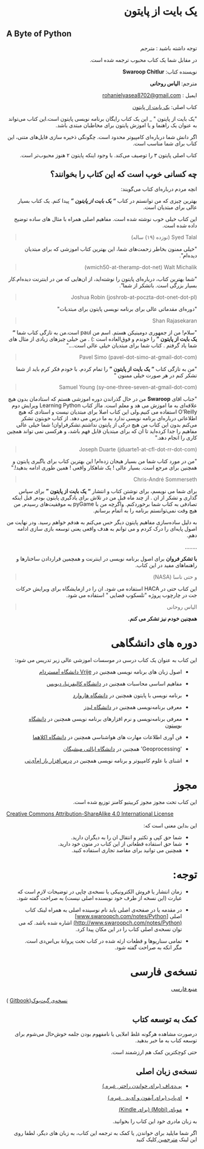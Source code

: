 <div dir=rtl>



#  یک بایت از پایتون 

<div dir=ltr>

## A Byte of Python  

<div dir=rtl>

توجه داشته باشید : *مترجم*

در مقابل شما یک کتاب محبوب ترجمه شده است.

نویسنده کتاب: **Swaroop Chitlur**

مترجم: **الیاس روحانی**


ایمیل : rohanielyasea8702@gmail.com

کتاب اصلی: [ یک بایت از پایتون ](https://python.swaroopch.com/)

"یک بایت از پایتون " _ این یک کتاب رایگان برنامه نویسی پایتون است.این کتاب می‌تواند به عنوان یک راهنما و یا اموزش پایتون برای مخاطبان مبتدی باشد.

اگر دانش شما درباره‌ای کامپیوتر محدود است. چگونگی ذخیره سازی فایل‌های متنی، این کتاب برای شما مناسب است.

کتاب اصلی پایتون ۳ را توصیف می‌کند. با وجود اینکه پایتون ۲ هنوز محبوب‌تر است.

##  چه کسانی خوب است که این کتاب را بخوانند؟

انچه مردم درباره‌ای کتاب می‌گویند:

بهترین چیزی که من توانستم در کتاب _**“ یک بایت از پایتون ”**_ پیدا کنم. یک کتاب بسیار عالی برای مبتدیان است.

این کتاب خیلی خوب نوشته شده است. مفاهیم اصلی همراه با مثال های ساده توضیح داده شده است.

> Syed Talal   (نوزده (۱۹) ساله)

"خیلی ممنون بخاطر زحمت‌های شما، این بهترین کتاب اموزشی که برای مبتدیان دیده‌ام".

> wmich50-at-theramp-dot-net) Walt Michalik)

"شما بهترین کتاب، درباره‌ای پایتون را نوشته‌اید، از ان‌هایی که من در اینترنت دیده‌ام.کار بسیار بزرگی است. باتشکر از شما".

> (Joshua Robin (joshrob-at-poczta-dot-onet-dot-pl

"دوره‌ای  مقدماتی  عالی برای برنامه نویسی پایتون برای مبتدیات"

>  Shan Rajasekaran


"سلام! من از جمهوری دومینیکن هستم. اسم من paul است.من به تازگی کتاب شما  **“ یک بایت از پایتون ”** را خوندم و فوق‌العاده است :) . من خیلی چیزهای زیادی از مثال های شما یاد گرفتم . کتاب شما برای مبتدیان خیلی عالی است...."


> (Pavel Simo (pavel-dot-simo-at-gmail-dot-com

"من به تازگی کتاب **“ یک بایت از پایتون ”** را تمام کردم. با خودم فکر کرم باید از شما تشکر کنم در هر صورت خیلی ممنون "

> (Samuel Young (sy-one-three-seven-at-gmail-dot-com

"جناب اقای  **Swaroop**  من در حال گذراندن دوره اموزشی هستم که استادمان بدون هیچ علاقه‌ای به ما اموزش می هد و معلم است. مااز کتاب Learning Python ویرایش دوم  O’Reilly استفاده می کنیم.ولی این کتاب اصلا برای مبتدیان نیست و استادی که هیچ اطلاعاتی درباره‌ای برنامه نویسی ندارد به ما درس می دهد.  از کتاب خوبتون تشکر می‌کنم  بدون این کتاب من هیچ درکی از پایتون نداشتم.تشکرفراوان!  شما خیلی عالی مفاهیم را جدا کرده‌اید تا ان که برای مبتدیان قابل فهم باشد، و هرکسی نمی تواند همچین کاری را انجام دهد."

> (Joseph Duarte (jduarte1-at-cfl-dot-rr-dot-com

"من در مورد کتاب شما من بسیار هیجان زده‌ام! این بهترین کتاب برای یاگیری پایتون و همچنین برای مرجع است. بسیار عالی ! یک شاهکار واقعی ! همین طوری ادامه بدهید!."

> Chris-André Sommerseth

برای شما می نویسم، برای نوشتن کتاب و انتشار **“ یک بایت از پایتون ”** برای سپاس گذاری و تشکر از ان . از چند ماه قبل من در تلاش  برای یادگیری پایتون بودم, قبل اینکه تصادفی به کتاب شما برخوردکنم. واگرچه من با pyGame به موفقیت‌های رسیدم, من هیچ وقت نمی‌توانستم برنامه را به اتمام برسانم.

به دلیل ساده‌سازی مفاهیم پایتون دیگر حس می‌کنم به هدفم خواهم رسید. ودر نهایت من اصول پایه‌ای را درک کردم و می توانم به هدف واقعی یعنی توسعه بازی سازی ادامه دهم.

........


**با تشکر فروان** برای اصول برنامه نویسی در اینترنت و همچمین قراردادن ساختارها و راهنماهای مفید در این کتاب.


> و حتی ناسا (NASA)


این کتاب حتی در НАСА استفاده می شود. ان را در ازمایشگاه برای ویرایش حرکات جت در چارچوب پروژه "تلسکوپ فضایی " استفاده می شود.

> الیاس روحانی

**همچنین خودم نیز تشکر می کنم.**  

# دوره های دانشگاهی

این کتاب به عنوان یک کتاب درسی در موسسات اموزشی عالی زیر تدریس می شود:

- اصول زبان های برنامه نویسی همچنین در  [Vrije دانشگاه آمستردام](http://www.few.vu.nl/~nsilvis/PPL/2007/index.html) 
 -  مفاهیم اساسی محاسبات  همچنین در  [دانشگاه کالیفرنیا، دیویس](http://www.cs.ucdavis.edu/courses/exp_course_desc/10.html)

-  برنامه نویسی با پایتون  همچنین در  [دانشگاه هاروارد ](http://www.people.fas.harvard.edu/~preshman/python_winter.html)

-  معرفی برنامه‌نویسی همچنین در [دانشگاه لیدز](http://www.comp.leeds.ac.uk/acom1900/)

- معرفی برنامه‌نویسی و نرم افزارهای برنامه نویسی همچنین در  [دانشگاه بوستون](http://www.cs.bu.edu/courses/cs108/materials.html)

- فن آوری اطلاعات مهارت های هواشناسی همچنین در [دانشگاه اکلاهما ](http://gentry.metr.ou.edu/byteofpython/)

-  'Geoprocessing'  همچنین در [دانشگاه ایالتی میشیگان](http://www.msu.edu/~ashton/classes/825/index.html)

- اشنای با علوم کامپیوتر و برنامه نویسی همچنین در  [درس‌افزار باز ام‌آی‌تی](http://ocw.mit.edu/courses/electrical-engineering-and-computer-science/6-00sc-introduction-to-computer-science-and-programming-spring-2011/references/)






# مجوز

این کتاب تحت مجوز مجوز کرییتیو کامنز توزیع شده است.

<div dir=ltr>

[Creative Commons Attribution-ShareAlike 4.0 International License](http://creativecommons.org/licenses/by-sa/4.0/)

<div dir=rtl>


این بداین معنی است که:

- شما حق کپی و تکثیر و انتقال ان را به دیگران دارید.
- شما حق استفاده قطعاتی از این کتاب در متون خود دارید.
- همچنین می توانید برای مقاصد تجاری استفاده کنید.

# توجه:



-  زمان انتشار یا فروش الکترونیکی یا نسخه‌ی چاپی در توضیحات لازم است  که عبارت (این نسخه از طرف خود نویسنده اصلی نیست)  به صراحت گفته شود.


- در مقدمه یا در صفحه‌ی اصلی باید نام نوسینده اصلی به همراه لینک کتاب اصلی  [www.swaroopch.com/notes/Python](http://www.swaroopch.com/notes/Python)
اشاره شده باشد. که می توان نسخه‌ی اصلی کتاب را در این مکان پیدا کرد.

- تمامی سناریوها و قطعات ارئه شده در کتاب تحت پروانهٔ بی‌اس‌دی است.  مگر انکه به صراحت گفته شود.

# نسخه‌ی فارسی

[منبع فارسی](https://www.gitbook.com/read/book/elyas/a-byte-of-python-parsi)

<div dir=ltr>

(
[Gitbook](https://www.gitbook.com/read/book/elyas/a-byte-of-python-parsi))[نسخه‌ی گیت‌بوک](https://www.gitbook.com/read/book/elyas/a-byte-of-python-parsi)

<div dir=rtl>


## کمک به توسعه کتاب

درصورت مشاهده هرگونه غلط املایی یا نامفهوم بودن جلمه خوش‌حال می‌شوم برای توسعه کتاب به ما خبر بدهید.

حتی کوچکترین کمک هم ارزشمند است.


## نسخه‌ی زبان اصلی






- [پی‌دی‌اف  (برای خواندن راحتر, غیره.)](https://www.gitbook.com/download/pdf/book/swaroopch/byte-of-python)
- [ای‌پاب (برای آیفون و آی‌پد , غیره.)](https://www.gitbook.com/download/epub/book/swaroopch/byte-of-python)

- [موبای (Mobi) (برای Kindle)](https://www.gitbook.com/download/mobi/book/swaroopch/byte-of-python)




به زبان مادری خود این کتاب را بخوانید.

اگر شما مایلید برای خواندن, یا کمک به ترجمه این کتاب، به زبان های دیگر، لطفا روی این لینک [مترجمین ](./translations.md#translations) کلیک کنید


